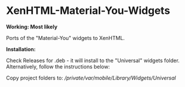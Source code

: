 # XenHTML-Material-You-Widgets

**Working: Most likely**

Ports of the "Material-You" widgets to XenHTML.

**Installation:**

Check Releases for .deb - it will install to the "Universal" widgets folder. Alternatively, follow the instructions below:

Copy project folders to:
*/private/var/mobile/Library/Widgets/Universal*
